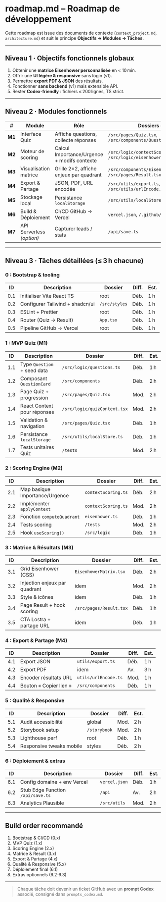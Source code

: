 
# roadmap.md – Roadmap de développement

Cette roadmap est issue des documents de contexte (`context_project.md`, `architecture.md`) et suit le principe **Objectifs → Modules → Tâches**.

---

## Niveau 1 · Objectifs fonctionnels globaux

1. Obtenir une **matrice Eisenhower personnalisée** en < 10 min.
2. Offrir une **UI légère & responsive** sans login (v1).
3. Permettre **export PDF & JSON** des résultats.
4. Fonctionner **sans backend** (v1) mais extensible API.
5. Rester **Codex‑friendly** : fichiers ≤ 200 lignes, TS strict.

---

## Niveau 2 · Modules fonctionnels

| # | Module | Rôle | Dossiers clés |
|---|--------|------|---------------|
| **M1** | Interface Quiz | Affiche questions, collecte réponses | `/src/pages/Quiz.tsx`, `/src/components/QuestionCard.tsx` |
| **M2** | Moteur de scoring | Calcul Importance/Urgence + modifs contexte | `/src/logic/contextScoring.ts`, `/src/logic/eisenhower.ts` |
| **M3** | Visualisation matrice | Grille 2×2, affiche enjeux par quadrant | `/src/components/EisenhowerMatrix.tsx`, `/src/pages/Result.tsx` |
| **M4** | Export & Partage | JSON, PDF, URL encodée | `/src/utils/export.ts`, `/src/utils/urlEncode.ts` |
| **M5** | Stockage local | Persistance `localStorage` | `/src/utils/localStore.ts` |
| **M6** | Build & Déploiement | CI/CD GitHub → Vercel | `vercel.json`, `/.github/workflows` |
| **M7** | API Serverless *(option)* | Capturer leads / stats | `/api/save.ts` |

---

## Niveau 3 · Tâches détaillées (≤ 3 h chacune)

### 0 : Bootstrap & tooling
| ID | Description | Dossier | Diff. | Est. |
|----|-------------|---------|-------|------|
| 0.1 | Initialiser Vite React TS | root | Déb. | 1 h |
| 0.2 | Configurer Tailwind + shadcn/ui | `/src/styles` | Déb. | 1 h |
| 0.3 | ESLint + Prettier | root | Déb. | 1 h |
| 0.4 | Router (Quiz → Result) | `App.tsx` | Déb. | 1 h |
| 0.5 | Pipeline GitHub → Vercel | root | Déb. | 1 h |

### 1 : MVP Quiz (M1)
| ID | Description | Dossier | Diff. | Est. |
|----|-------------|---------|-------|------|
| 1.1 | Type `Question` + seed data | `/src/logic/questions.ts` | Déb. | 1 h |
| 1.2 | Composant `QuestionCard` | `/src/components` | Déb. | 2 h |
| 1.3 | Page Quiz + progression | `/src/pages/Quiz.tsx` | Mod. | 2 h |
| 1.4 | React Context pour réponses | `/src/logic/quizContext.tsx` | Mod. | 2 h |
| 1.5 | Validation & navigation | `/src/pages/Quiz.tsx` | Déb. | 1 h |
| 1.6 | Persistance `localStorage` | `/src/utils/localStore.ts` | Déb. | 1 h |
| 1.7 | Tests unitaires Quiz | `/tests` | Mod. | 2 h |

### 2 : Scoring Engine (M2)
| ID | Description | Dossier | Diff. | Est. |
|----|-------------|---------|-------|------|
| 2.1 | Map basique Importance/Urgence | `contextScoring.ts` | Déb. | 2 h |
| 2.2 | Implémenter `applyContext` | `contextScoring.ts` | Mod. | 2 h |
| 2.3 | Fonction `computeQuadrant` | `eisenhower.ts` | Déb. | 1 h |
| 2.4 | Tests scoring | `/tests` | Mod. | 2 h |
| 2.5 | Hook `useScoring()` | `/src/logic` | Déb. | 1 h |

### 3 : Matrice & Résultats (M3)
| ID | Description | Dossier | Diff. | Est. |
|----|-------------|---------|-------|------|
| 3.1 | Grid Eisenhower (CSS) | `EisenhowerMatrix.tsx` | Déb. | 2 h |
| 3.2 | Injection enjeux par quadrant | idem | Mod. | 2 h |
| 3.3 | Style & icônes | idem | Déb. | 1 h |
| 3.4 | Page Result + hook scoring | `/src/pages/Result.tsx` | Déb. | 1 h |
| 3.5 | CTA Lostra + partage URL | idem | Déb. | 1 h |

### 4 : Export & Partage (M4)
| ID | Description | Dossier | Diff. | Est. |
|----|-------------|---------|-------|------|
| 4.1 | Export JSON | `utils/export.ts` | Déb. | 1 h |
| 4.2 | Export PDF | idem | Av. | 3 h |
| 4.3 | Encoder résultats URL | `utils/urlEncode.ts` | Mod. | 1 h |
| 4.4 | Bouton « Copier lien » | `/src/components` | Déb. | 1 h |

### 5 : Qualité & Responsive
| ID | Description | Dossier | Diff. | Est. |
|----|-------------|---------|-------|------|
| 5.1 | Audit accessibilité | global | Mod. | 2 h |
| 5.2 | Storybook setup | `/storybook` | Mod. | 2 h |
| 5.3 | Lighthouse perf | root | Déb. | 1 h |
| 5.4 | Responsive tweaks mobile | styles | Déb. | 2 h |

### 6 : Déploiement & extras
| ID | Description | Dossier | Diff. | Est. |
|----|-------------|---------|-------|------|
| 6.1 | Config domaine + env Vercel | `vercel.json` | Déb. | 1 h |
| 6.2 | Stub Edge Function `/api/save.ts` | `/api` | Av. | 2 h |
| 6.3 | Analytics Plausible | `/src/utils` | Mod. | 2 h |

---

## Build order recommandé

1. Bootstrap & CI/CD (0.x)  
2. MVP Quiz (1.x)  
3. Scoring Engine (2.x)  
4. Matrice & Result (3.x)  
5. Export & Partage (4.x)  
6. Qualité & Responsive (5.x)  
7. Déploiement final (6.1)  
8. Extras optionnels (6.2‑6.3)

---

> Chaque tâche doit devenir un ticket GitHub avec un **prompt Codex** associé, consigné dans `prompts_codex.md`.
